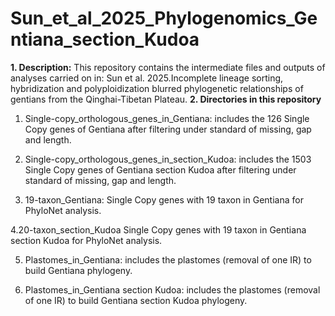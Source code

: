 # Sun_et_al_2025_Phylogenomics_Gentiana_section_Kudoa
**1. Description:**
This repository contains the intermediate files and outputs of analyses carried on in: Sun et al. 2025.Incomplete lineage sorting, hybridization and polyploidization blurred phylogenetic relationships of gentians from the Qinghai-Tibetan Plateau.
**2. Directories in this repository**
1. Single-copy_orthologous_genes_in_Gentiana:
includes the 126 Single Copy genes of Gentiana after filtering under standard of missing, gap and length.

2. Single-copy_orthologous_genes_in_section_Kudoa:
includes the 1503 Single Copy genes of Gentiana section Kudoa after filtering under standard of missing, gap and length.

3. 19-taxon_Gentiana:
Single Copy genes with 19 taxon in Gentiana for PhyloNet analysis.

4.20-taxon_section_Kudoa
Single Copy genes with 19 taxon in Gentiana section Kudoa for PhyloNet analysis.

5. Plastomes_in_Gentiana: 
includes the plastomes (removal of one IR) to build Gentiana phylogeny.

6. Plastomes_in_Gentiana section Kudoa: 
includes the plastomes (removal of one IR) to build Gentiana section Kudoa phylogeny.
